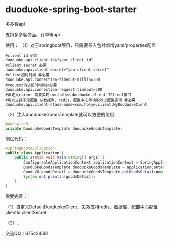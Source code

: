 # duoduoke-spring-boot-starter
多多客api

支持多多客商品、订单等api

使用：
（1）对于springboot项目，只需要导入包并新增yaml/properties配置
```
#client id 必需
duoduoke.api.client-id="your client id"
#client secret 必需
duoduoke.api.client-secret="you client secret"
#client超时时间 非必需
duoduoke.api.connection-timeout-millis=300
#request请求超时时间非必需
duoduoke.api.connection-request-timeout=300
#自定义client 需要实现com.holyw.duoduoke.client.IClient接口
#可以支持不走配置 从数据库、redis、配置中心等读取以上配置实现 非必需
duoduoke.api.client-class-name=com.holyw.client.MyDuoduokeCient
```
（2）注入duoduokeGoodsTemplate就可以方便的使用
```java
@Autowired
private DuoduokeGoodsTemplate duoduokeGoodsTemplate;
```
测试代码：
```java
@SpringBootApplication
public class Application {
    public static void main(String[] args) {
        ConfigurableApplicationContext applicationContext = SpringApplication.run(Application.class, args);
        DuoduokeGoodsTemplate duoduokeGoodsTemplate = applicationContext.getBean(DuoduokeGoodsTemplate.class);
        GoodsVO goodsDetail = duoduokeGoodsTemplate.getGoodsDetail(new PddDdkGoodsDetailRequestBuilder().addGoodsId("79993177108").build());
        System.out.println(goodsDetail);
    }
}
```
需要完善：

（1）自定义DefaultDuoduokeClient，失效支持redis、数据库、配置中心配置clientId clientSecret

（2）...

交流QQ：675424581
